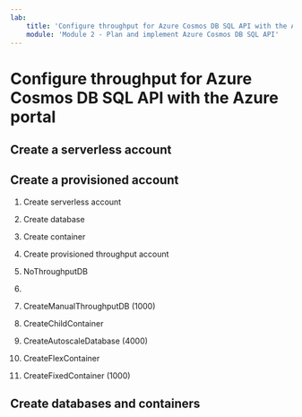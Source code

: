 ```yaml
---
lab:
    title: 'Configure throughput for Azure Cosmos DB SQL API with the Azure portal'
    module: 'Module 2 - Plan and implement Azure Cosmos DB SQL API'
---
```


# Configure throughput for Azure Cosmos DB SQL API with the Azure portal





## Create a serverless account



## Create a provisioned account


1.	Create serverless account
2.	Create database
3.	Create container

4.	Create provisioned throughput account

5.	NoThroughputDB

6.	

7.	CreateManualThroughputDB (1000)
8.	CreateChildContainer
9.	CreateAutoscaleDatabase (4000)
10.	CreateFlexContainer
11.	CreateFixedContainer (1000)


## Create databases and containers

